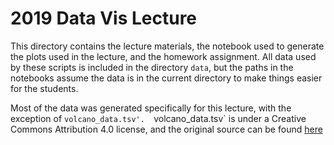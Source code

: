 # 2019 Data Vis Lecture

This directory contains the lecture materials, the notebook used to generate the plots used in the lecture, and the homework assignment.
All data used by these scripts is included in the directory `data`, but the paths in the notebooks assume the data is in the current directory to make things easier for the students.

Most of the data was generated specifically for this lecture, with the exception of `volcano_data.tsv'. 
`volcano_data.tsv` is under a Creative Commons Attribution 4.0 license, and the original source can be found [here](https://zenodo.org/record/2529117)
